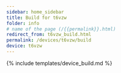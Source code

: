 ```yaml
---
sidebar: home_sidebar
title: Build for t6vzw
folder: info
# name of the page (/{{permalink}}.html)
redirect_from: t6vzw_build.html
permalink: /devices/t6vzw/build
device: t6vzw
---
```

{% include templates/device_build.md %}
